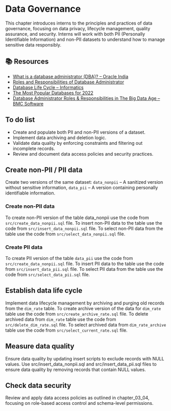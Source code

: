# Data Governance

This chapter introduces interns to the principles and practices of data governance, focusing on data privacy, lifecycle management, quality assurance, and security. Interns will work with both PII (Personally Identifiable Information) and non-PII datasets to understand how to manage sensitive data responsibly.

## 📚 Resources

- [What is a database administrator (DBA)? – Oracle India](https://www.oracle.com/in/database/what-is-a-database-administrator/)
- [Roles and Responsibilities of Database Administrator](https://data-flair.training/blogs/database-administrator-responsibilities/)
- [Database Life Cycle – Informatics](https://informatics.nic.in/database-life-cycle/)
- [The Most Popular Databases for 2022](https://db-engines.com/en/ranking)
- [Database Administrator Roles & Responsibilities in The Big Data Age – BMC Software](https://www.bmc.com/blogs/database-administrator-dba/)

## To do list

- Create and populate both PII and non-PII versions of a dataset.
- Implement data archiving and deletion logic.
- Validate data quality by enforcing constraints and filtering out incomplete records.
- Review and document data access policies and security practices.

## Create non-PII / PII data

Create two versions of the same dataset: `data_nonpii` – A sanitized version without sensitive information, `data_pii` – A version containing personally identifiable information.

### Create non-PII data

To create non-PII version of the table data_nonpii use the code from `src/create_data_nonpii.sql` file. To insert non-PII data to the table use the code from `src/insert_data_nonpii.sql` file. To select non-PII data from the table use the code from `src/select_data_nonpii.sql` file.

### Create PII data

To create PII version of the table `data_pii` use the code from `src/create_data_nonpii.sql` file. To insert PII data to the table use the code from `src/insert_data_pii.sql` file. To select PII data from the table use the code from `src/select_data_pii.sql` file.

## Establish data life cycle

Implement data lifecycle management by archiving and purging old records from the `dim_rate` table. To create archive version of the data for `dim_rate` table use the code from `src/create_archive_rate.sql` file. To delete archived data from `dim_rate` table use the code from `src/delete_dim_rate.sql` file. To select archived data from `dim_rate_archive` table use the code from `src/select_current_rate.sql` file.

## Measure data quality

Ensure data quality by updating insert scripts to exclude records with NULL values. Use src/insert_data_nonpii.sql and src/insert_data_pii.sql files to ensure data quality by removing records that contain NULL values.

## Check data security

Review and apply data access policies as outlined in chapter_03_04, focusing on role-based access control and schema-level permissions.
